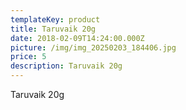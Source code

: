 ```yaml
---
templateKey: product
title: Taruvaik 20g
date: 2018-02-09T14:24:00.000Z
picture: /img/img_20250203_184406.jpg
price: 5
description: Taruvaik 20g
---
```

 Taruvaik 20g
